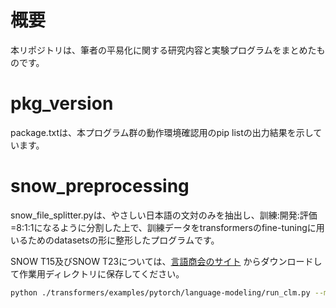 # 概要
本リポジトリは、筆者の平易化に関する研究内容と実験プログラムをまとめたものです。


# pkg_version
package.txtは、本プログラム群の動作環境確認用のpip listの出力結果を示しています。


# snow_preprocessing
snow_file_splitter.pyは、やさしい日本語の文対のみを抽出し、訓練:開発:評価=8:1:1になるように分割した上で、訓練データをtransformersのfine-tuningに用いるためのdatasetsの形に整形したプログラムです。

SNOW T15及びSNOW T23については、[言語商会のサイト](https://www.jnlp.org/GengoHouse/snow/t15]) からダウンロードして作業用ディレクトリに保存してください。

```bash
python ./transformers/examples/pytorch/language-modeling/run_clm.py --model_name_or_path=rinna/japanese-gpt2-medium  --train_file=dataset/dataset3.txt      --validation_file=dataset/dataset3.txt      --do_train  --do_eval --num_train_epochs=10  --save_steps=10000 --per_device_eval_batch_size=1  --output_dir=output/  --use_fast_tokenizer=False --per_device_train_batch_size=1
